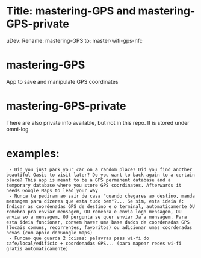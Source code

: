 # Title: mastering-GPS and mastering-GPS-private

uDev: Rename: mastering-GPS to: master-wifi-gps-nfc

# mastering-GPS
   App to save and manipulate GPS coordinates

# mastering-GPS-private
   There are also private info available, but not in this repo. It is stored under omni-log
   
   # examples:
     - Did you just park your car on a random place? Did you find another beautiful Oasis to visit later? Do you want to back again to a certain place? This app is meant to be a GPS permanent database and a temporary database where you store GPS coordinates. Afterwards it needs Google Maps to lead your way
     - Nunca te pediram ao sair de casa "quando chegares ao destino, manda mensagem para dizeres que esta tudo bem"?... Se sim, esta ideia é: Indicar as coordenadas GPS de destino e o terminal, automaticamente OU remebra pra enviar mensagem, OU remebra e envia logo mensagem, OU envia so a mensagem, OU pergunta se quer enviar Ja a mensagem. Para esta ideia funcionar, convem haver uma base dados de coordenadas GPS (locais comuns, recorrentes, favoritos) ou adicionar umas coordenadas novas (com apoio dobGoogle maps)
     - Funcao que guarda 2 coisas: palavras pass wi-fi do cafe/local/edificio + coordenadas GPS... (para mapear redes wi-fi gratis automaticamente)

